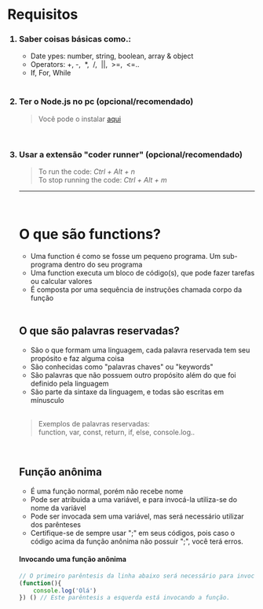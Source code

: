 # Requisitos

<ol>
<h3> <li>Saber coisas básicas como.:</li> </h3>

- Date ypes: number, string, boolean, array & object 
- Operators: +,&nbsp;-,&nbsp;  *,&nbsp;  /,&nbsp;  ||,&nbsp;  >=,&nbsp;  <=..
- If, For, While  

</br>


<h3> <li>Ter o Node.js no pc (opcional/recomendado) </li> </h3>

>Você pode o instalar <a href="https://nodejs.org/en/">aqui</a>

</br>

<h3> <li> Usar a extensão "coder runner" (opcional/recomendado) </li> </h3>

>To run the code: _Ctrl + Alt + n_ </br>
>To stop running the code: _Ctrl + Alt + m_


______________________________________________________________________ 

</br>

# O que são functions? 
- Uma function é como se fosse um pequeno programa. Um sub-programa dentro do seu programa
- Uma function executa um bloco de código(s), que pode fazer tarefas ou calcular valores
- É composta por uma sequência de instruções chamada corpo da função

</br>

## O que são palavras reservadas?
- São o que formam uma linguagem, cada palavra reservada tem seu propósito e faz alguma coisa </br>
- São conhecidas como "palavras chaves" ou "keywords" </br>
- São palavras que não possuem outro propósito além do que foi definido pela linguagem</br>
- São parte da sintaxe da linguagem, e todas são escritas em mínusculo 

</br>

 > Exemplos de palavras reservadas: </br>
 > function, var, const, return, if, else, console.log..

 </br>

## Função anônima
- É uma função normal, porém não recebe nome 
- Pode ser atribuida a uma variável, e para invocá-la utiliza-se do nome da variável
- Pode ser invocada sem uma variável, mas será necessário utilizar dos parênteses
- Certifique-se de sempre usar ";" em seus códigos, pois caso o código acima da função anônima não possuir ";", você terá erros.

#### Invocando uma função anônima
```js 
// O primeiro parêntesis da linha abaixo será necessário para invocar a função anônima
(function(){ 
    console.log('Olá')
}) () // Este parêntesis a esquerda está invocando a função.
```









 
